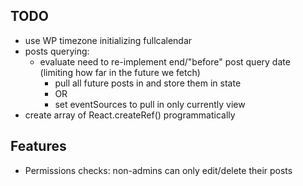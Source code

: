 TODO
---
- use WP timezone initializing fullcalendar
- posts querying:
  - evaluate need to re-implement end/"before" post query date (limiting how far in the future we fetch)
	- pull all future posts in and store them in state
	- OR
	- set eventSources to pull in only currently view
- create array of React.createRef() programmatically

Features
---
- Permissions checks: non-admins can only edit/delete their posts